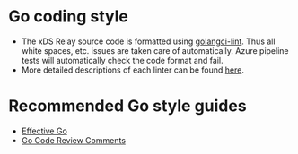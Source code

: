# Go coding style

* The xDS Relay source code is formatted using
  [golangci-lint](https://github.com/golangci/golangci-lint). Thus all white spaces, etc.
  issues are taken care of automatically. Azure pipeline tests will automatically check the code
  format and fail.
* More detailed descriptions of each linter can be found
  [here](https://github.com/golangci/golangci-lint/tree/v1.23.6#enabled-by-default-linters).

# Recommended Go style guides

* [Effective Go](https://golang.org/doc/effective_go.html)
* [Go Code Review Comments](https://github.com/golang/go/wiki/CodeReviewComments)
